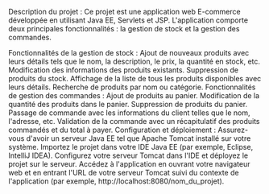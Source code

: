 Description du projet :
Ce projet est une application web E-commerce développée en utilisant Java EE, Servlets et JSP. L'application comporte deux principales fonctionnalités : la gestion de stock et la gestion des commandes.

Fonctionnalités de la gestion de stock :
Ajout de nouveaux produits avec leurs détails tels que le nom, la description, le prix, la quantité en stock, etc.
Modification des informations des produits existants.
Suppression de produits du stock.
Affichage de la liste de tous les produits disponibles avec leurs détails.
Recherche de produits par nom ou catégorie.
Fonctionnalités de gestion des commandes :
Ajout de produits au panier.
Modification de la quantité des produits dans le panier.
Suppression de produits du panier.
Passage de commande avec les informations du client telles que le nom, l'adresse, etc.
Validation de la commande avec un récapitulatif des produits commandés et du total à payer.
Configuration et déploiement :
Assurez-vous d'avoir un serveur Java EE tel que Apache Tomcat installé sur votre système.
Importez le projet dans votre IDE Java EE (par exemple, Eclipse, IntelliJ IDEA).
Configurez votre serveur Tomcat dans l'IDE et déployez le projet sur le serveur.
Accédez à l'application en ouvrant votre navigateur web et en entrant l'URL de votre serveur Tomcat suivi du contexte de l'application (par exemple, http://localhost:8080/nom_du_projet).
